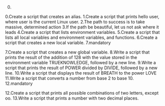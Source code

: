 0.
0.Create a script that creates an alias.
1.Create a script that prints hello user, where user is the current Linux user.
2.The path to success is to take massive, determined action
3.If the path be beautiful, let us not ask where it leads
4.Create a script that lists environment variables.
5.Create a script that lists all local variables and environment variables, and functions.
6.Create a script that creates a new local variable.
7.mandatory

7.Create a script that creates a new global variable.
8.Write a script that prints the result of the addition of 128 with the value stored in the environment variable TRUEKNOWLEDGE, followed by a new line.
9.Write a script that prints the result of POWER divided by DIVIDE, followed by a new line.
10.Write a script that displays the result of BREATH to the power LOVE
11.Write a script that converts a number from base 2 to base 10.
12.mandatory

12.Create a script that prints all possible combinations of two letters, except oo.
13.Write a script that prints a number with two decimal places.
